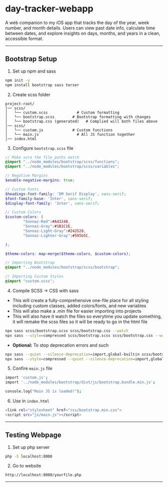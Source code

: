 # day-tracker-webapp
A web companion to my iOS app that tracks the day of the year, week number, and month details. Users can view past date info, calculate time between dates, and explore insights on days, months, and years in a clean, accessible format.

---

## Bootstrap Setup

1. Set up npm and sass
``` bash
npm init -y
npm install bootstrap sass terser
```

2. Create scss folder
```text
project-root/
│── scss/
│   └── custom.scss             # Custom formatting
│   └── bootstrap.scss        # Bootstrap formatting with changes
│   └── bootstrap.css (generated)   # Complied will both files above
│── scss/
│   └── custom.js             # Custom functions
│   └── main.js                 # All JS function together
│── index.html
```

3. Configure `bootstrap.scss` file
``` scss
// Make sure the file paths match
@import "../node_modules/bootstrap/scss/functions";
@import "../node_modules/bootstrap/scss/variables";

// Negative Margins
$enable-negative-margins: true;

// Custom Fonts
$headings-font-family: 'DM Serif Display', sans-serif;
$font-family-base: 'Inter', sans-serif;
$display-font-family: 'Inter', sans-serif;

// Custom Colors
$custom-colors: (
        "Sonnaz-Red":#A43240,
        "Sonnaz-Gray":#1B1C1E,
        "Sonnaz-Light-Gray":#242528,
        "Sonnaz-Lighter-Gray":#595b5C,

);

$theme-colors: map-merge($theme-colors, $custom-colors);

// Importing Bootstrap
@import "../node_modules/bootstrap/scss/bootstrap";

// Importing Custom Styles
@import "custom.scss";
```

4. Compile SCSS -> CSS with sass
- This will create a fully-comprehensive one-file place for all styling including custom classes, added colors/fonts, and new variables
- This will also make a .min file for easier importing into projects
- This will also have it watch the files so everytime you update something, it will remake the scss files so it will be ready to go in the html file
```bash
npx sass scss/bootstrap.scss scss/bootstrap.css --watch
npx sass --style=compressed scss/bootstrap.scss scss/bootstrap.css --watch
```
- **Optional:** To stop deprecation errors and such
``` bash
npx sass --quiet --silence-deprecation=import,global-builtin scss/bootstrap.scss scss/bootstrap.css --watch
npx sass --style=compressed --quiet --silence-deprecation=import,global-builtin scss/bootstrap.scss scss/bootstrap.min.css --watch
```
5. Confire `main.js` file
``` bash
import 'custom.js';
import '../node_modules/bootstrap/dist/js/bootstrap.bundle.min.js';

console.log("Main JS is loaded!");
```
6.  Use in `index.html`
``` bash
<link rel="stylesheet" href="css/bootstrap.min.css">
<script src="js/main.js"></script>
```

---

## Testing Webpage

1. Set up php server
``` bash
php -S localhost:8000
```

2. Go to website
```
http://localhost:8000/yourfile.php
```

---
